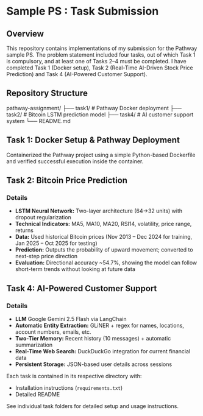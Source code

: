 # Sample PS : Task Submission
## Overview
This repository contains implementations of my submission for the Pathway sample PS.
The problem statement included four tasks, out of which Task 1 is compulsory, and at least one of Tasks 2–4 must be completed.
I have completed Task 1 (Docker setup), Task 2 (Real-Time AI-Driven Stock Price Prediction) and Task 4 (AI-Powered Customer Support).

## Repository Structure

pathway-assignment/
├── task1/   # Pathway Docker deployment
├── task2/   # Bitcoin LSTM prediction model
├── task4/   # AI customer support system
└── README.md


## Task 1: Docker Setup & Pathway Deployment

Containerized the Pathway project using a simple Python-based Dockerfile and verified successful execution inside the container.

## Task 2: Bitcoin Price Prediction

### Details

- **LSTM Neural Network:** Two-layer architecture (64→32 units) with dropout regularization
- **Technical Indicators:** MA5, MA10, MA20, RSI14, volatility, price range, returns
- **Data:** Used historical Bitcoin prices (Nov 2013 – Dec 2024 for training, Jan 2025 – Oct 2025 for testing)
- **Prediction:** Outputs the probability of upward movement; converted to next-step price direction
- **Evaluation:** Directional accuracy ~54.7%, showing the model can follow short-term trends without looking at future data
 
## Task 4: AI-Powered Customer Support

### Details

- **LLM** Google Gemini 2.5 Flash via LangChain
- **Automatic Entity Extraction:** GLiNER + regex for names, locations, account numbers, emails, etc.
- **Two-Tier Memory:** Recent history (10 messages) + automatic summarization
- **Real-Time Web Search:** DuckDuckGo integration for current financial data
- **Persistent Storage:** JSON-based user details across sessions


Each task is contained in its respective directory with:
- Installation instructions (`requirements.txt`)
- Detailed README

See individual task folders for detailed setup and usage instructions.
